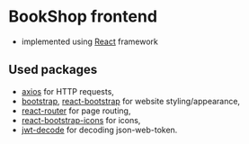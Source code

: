 # BookShop frontend

- implemented using [React](https://react.dev/) framework

## Used packages

- [axios](https://axios-http.com/) for HTTP requests,
- [bootstrap](https://getbootstrap.com/), [react-bootstrap](https://react-bootstrap.netlify.app/)
  for website styling/appearance,
- [react-router](https://reactrouter.com/en/main) for page routing,
- [react-bootstrap-icons](https://www.npmjs.com/package/react-bootstrap-icons) for icons,
- [jwt-decode](https://www.npmjs.com/package/jwt-decode) for decoding json-web-token.
